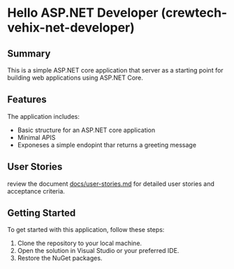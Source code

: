 # Hello ASP.NET Developer (crewtech-vehix-net-developer)

## Summary
This is a simple ASP.NET core application that server as a starting point for building web applications using ASP.NET Core. 

## Features
The application includes:
- Basic structure for an ASP.NET core application
- Minimal APIS
- Exponeses a simple endopint thar returns a greeting message

## User Stories
review the document [docs/user-stories.md](docs/user-stories.md) for detailed user stories and acceptance criteria.

## Getting Started 
To get started with this application, follow these steps:
1. Clone the repository to your local machine.
2. Open the solution in Visual Studio or your preferred IDE.
3. Restore the NuGet packages.